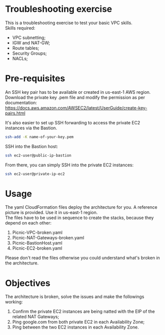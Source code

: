 # Troubleshooting exercise
This is a troubleshooting exercise to test your basic VPC skills.  
Skills required:  
- VPC subnetting;  
- IGW and NAT-GW;  
- Route tables;  
- Security Groups;  
- NACLs;  
  
# Pre-requisites
An SSH key pair has to be available or created in us-east-1 AWS region.  
Download the private key .pem file and modify the permission as per documentation:  
https://docs.aws.amazon.com/AWSEC2/latest/UserGuide/create-key-pairs.html  

It's also easier to set up SSH forwarding to access the private EC2 instances via the Bastion.  
```bash
ssh-add -K name-of-your-key.pem
```
SSH into the Bastion host:
```bash
ssh ec2-user@public-ip-bastion
```
From there, you can simply SSH into the private EC2 instances:
```bash
ssh ec2-user@private-ip-ec2
```

# Usage
The yaml CloudFormation files deploy the architecture for you. A reference picture is provided. Use it in us-east-1 region.  
The files have to be used in sequence to create the stacks, because they depend on each other:  
1. Picnic-VPC-broken.yaml
2. Picnic-NAT-Gateways-broken.yaml  
3. Picnic-BastionHost.yaml  
4. Picnic-EC2-broken.yaml  

Please don't read the files otherwise you could understand what's broken in the architecture. 

# Objectives
The architecture is broken, solve the issues and make the followings working:  
1. Confirm the private EC2 instances are being natted with the EIP of the related NAT Gateways;  
2. Ping google.com from both private EC2 in each Availability Zone;  
3. Ping between the two EC2 instances in each Availability Zone.
